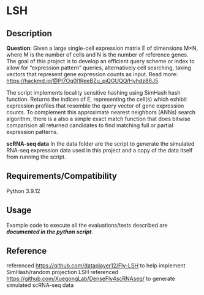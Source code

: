 # LSH

## Description
**Question**: Given a large single-cell expression matrix E of dimensions M×N, where M is the number of cells and N is the number of reference genes. The goal of this project is to develop an efficient query scheme or index to allow for “expression pattern” queries, alternatively cell searching, taking vectors that represent gene expression counts as input. Read more: https://hackmd.io/@PI7Og0l1ReeBZu_pjQGUQQ/Hyhdz86J5


The script implements locality sensitive hashing using SimHash hash function. Returns the indices of E, representing the cell(s) which exhibit expression profiles that resemble the query vector of gene expression counts. To complement this approximate nearest neighbors (ANNs) search algorithm, there is a also a simple exact match function that does bitwise comparision all returned candidates to find matching full or partial expression patterns.

**scRNA-seq data** In the data folder are the script to generate the simulated RNA-seq expression data used in this project and a copy of the data itself from running the script.

## Requirements/Compatibility
Python 3.9.12

## Usage
Example code to execute all the evaluations/tests described are ***documented in the python script***.


## Reference
referenced https://github.com/dataplayer12/Fly-LSH to help implement SimHash/random projection LSH
referenced https://github.com/XuegongLab/DenseFly4scRNAseq/ to generate simulated scRNA-seq data
